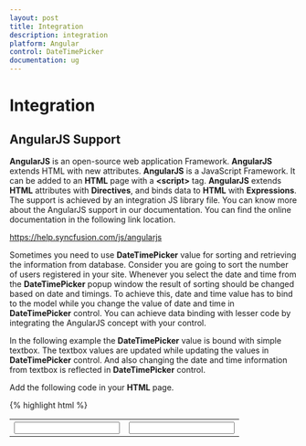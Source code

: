 ```yaml
---
layout: post
title: Integration
description: integration
platform: Angular
control: DateTimePicker
documentation: ug
---
```


# Integration

## AngularJS Support

**AngularJS** is an open-source web application Framework. **AngularJS** extends HTML with new attributes. **AngularJS** is a JavaScript Framework. It can be added to an **HTML** page with a **&lt;script&gt;** tag. **AngularJS** extends **HTML** attributes with **Directives**, and binds data to **HTML** with **Expressions**. The support is achieved by an integration JS library file. You can know more about the AngularJS support in our documentation. You can find the online documentation in the following link location. 

<https://help.syncfusion.com/js/angularjs>

Sometimes you need to use **DateTimePicker** value for sorting and retrieving the information from database. Consider you are going to sort the number of users registered in your site. Whenever you select the date and time from the **DateTimePicker** popup window the result of sorting should be changed based on date and timings. To achieve this, date and time value has to bind to the model while you change the value of date and time in **DateTimePicker** control. You can achieve data binding with lesser code by integrating the AngularJS concept with your control.  

In the following example the **DateTimePicker** value is bound with simple textbox. The textbox values are updated while updating the values in **DateTimePicker** control. And also changing the date and time information from textbox is reflected in **DateTimePicker** control.

Add the following code in your **HTML** page.



{% highlight html %}
  
<!doctype html>
<html xmlns="http://www.w3.org/1999/xhtml" ng-app="DateTimeCtrl">
   <head>
      <title>Essential Studio for JavaScript :  AngularJS</title>
      <!-- style sheet for default theme(flat azure) -->
      <link href="http://cdn.syncfusion.com/{{ site.releaseversion }}/js/web/flat-azure/ej.web.all.min.css" rel="stylesheet" />
      <!--scripts-->
      <script src="http://cdn.syncfusion.com/js/assets/external/jquery-1.10.2.min.js"> </script>
      <script src="http://cdn.syncfusion.com/js/assets/external/angular.min.js"> </script>
      <script src="http://cdn.syncfusion.com/{{ site.releaseversion }}/js/web/ej.web.all.min.js"></script>
      <script src="http://cdn.syncfusion.com/{{ site.releaseversion }}/js/ej.widget.angular.min.js"></script>
   </head>
   <body ng-controller="DateTimePickerCtrl">
      <table>
         <th>
            <div id="control">
               <input type="text" id="dateTime" ej-datetimepicker e-value="value" e-width="width" e-open='isOpen' e-close='isClose' e-change='isChange' />
            </div>
         </th>
         <th>
            <div id="binding">
               <input type="text" id="dateTime1" ej-datetimepicker e-value="value" e-width="width" />
            </div>
         </th>
      </table>
      <script type="text/javascript">
         // Add the code in your script section to render DateTimePicker with AngularJS Binding
         
         angular.module('DateTimeCtrl', ['ejangular'])
         .controller('DateTimePickerCtrl', function ($scope) {
             $scope.value = "9/17/2014 2:47 AM";
             $scope.width = "200px";
         });
         
      </script>
      <style type="text/css" class="cssStyles">
         #binding {
         margin-left: 150px;
         }
      </style>
   </body>
</html>

{% endhighlight %}

N> jQuery.easing external dependency has been removed from version 14.3.0.49 onwards. Kindly include this jQuery.easing dependency for versions lesser than 14.3.0.49 in order to support animation effects.

![](/js/DateTimePicker/Integration_images/Integration_img1.png)

## Knockout Support

**KnockoutJS** is a **MVVM** library that allows the separation of concerns. **Essential** **JavaScript** has full support for **KnockoutJS**. **Knockout support** is achieved by an integrated **JS** library file. Add the following code for **Knockout Binding** menu rendering.

If you use **KO** with your applications, you can get following benefits:

* You can connect UI elements with data model anytime. 
* Easily create complex dynamic data model.  
* Automatically update UI when data model is changed. When UI is changed data model is changed automatically. 


Add the following code in your **HTML** page.


{% highlight html %}
   
<!DOCTYPE html>
      <html xmlns="http://www.w3.org/1999/xhtml">
      <head>
      <link href="http://cdn.syncfusion.com/{{ site.releaseversion }}/js/web/flat-azure/ej.web.all.min.css" rel="stylesheet" />
      <script src="http://cdn.syncfusion.com/js/assets/external/jquery-1.10.2.min.js"></script>
      <script src="http://cdn.syncfusion.com/js/assets/external/knockout.min.js"></script>
      <script src="http://cdn.syncfusion.com/{{ site.releaseversion }}/js/web/ej.web.all.min.js"> </script>
      <script src="http://cdn.syncfusion.com/{{ site.releaseversion }}/js/ej.widget.ko.min.js"></script>
   </head>
   <body>
      <table>
         <th>
            <div id="control">
               <input type="text" id="dateTime" data-bind="ejDateTimePicker: { value: value, width: '160px' }" />
            </div>
         </th>
         <th>
            <div id="control1">
               <input type="text" id="Text1" data-bind="ejDateTimePicker: { value: value, width: '160px' }" />
            </div>
         </th>
      </table>
      <script type="text/javascript">
         // Add the code in your script section to render the DateTimePicker with Knockout binding
         
         window.viewModel = {
             value: ko.observable("3/18/2014 2:47 AM")
         };
         
         $(function () {
             // declaration
             ko.applyBindings(viewModel);
         });
         
      </script>
      <style type="text/css" class="cssStyles">
         #control1 {
               margin-left: 150px;
         }
      </style>
   </body>
</html>


{% endhighlight %}


![](/DateTimePicker/Integration_images/Integration_img2.png)

